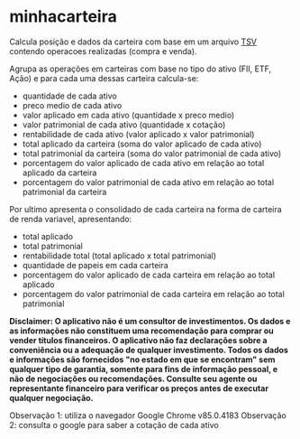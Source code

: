 # minhacarteira

Calcula posição e dados da carteira com base em um arquivo [TSV](https://en.wikipedia.org/wiki/Tab-separated_values) contendo operacoes realizadas (compra e venda).  

Agrupa as operações em carteiras com base no tipo do ativo (FII, ETF, Ação) e para cada uma dessas carteira calcula-se:
- quantidade de cada ativo
- preco medio de cada ativo
- valor aplicado em cada ativo (quantidade x preco medio)
- valor patrimonial de cada ativo (quantidade x cotação)
- rentabilidade de cada ativo (valor aplicado x valor patrimonial)
- total aplicado da carteira (soma do valor aplicado de cada ativo)
- total patrimonial da carteira (soma do valor patrimonial de cada ativo)
- porcentagem do valor aplicado de cada ativo em relação ao total aplicado da carteira
- porcentagem do valor patrimonial de cada ativo em relação ao total patrimonial da carteira

Por ultimo apresenta o consolidado de cada carteira na forma de carteira de renda variavel, apresentando:
- total aplicado
- total patrimonial 
- rentabilidade total (total aplicado x total patrimonial)
- quantidade de papeis em cada carteira
- porcentagem do valor aplicado de cada carteira em relação ao total aplicado
- porcentagem do valor patrimonial de cada carteira em relação ao total patrimonial


**Disclaimer: O aplicativo não é um consultor de investimentos. Os dados e as informações não constituem uma recomendação para comprar ou vender títulos financeiros.  O aplicativo não faz declarações sobre a conveniência ou a adequação de qualquer investimento. Todos os dados e informações são fornecidos "no estado em que se encontram" sem qualquer tipo de garantia, somente para fins de informação pessoal, e não de negociações ou recomendações. Consulte seu agente ou representante financeiro para verificar os preços antes de executar qualquer negociação.**

Observação 1: utiliza o navegador Google Chrome v85.0.4183
Observação 2: consulta o google para saber a cotação de cada ativo
